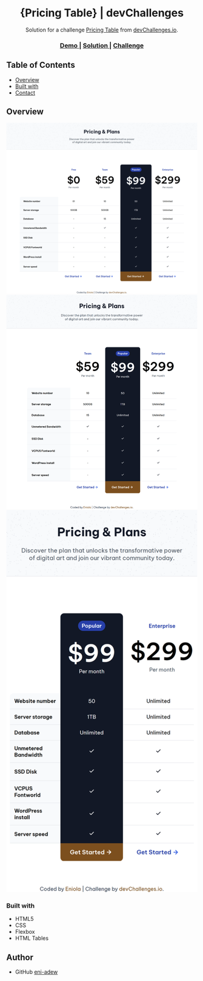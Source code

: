 <h1 align="center">{Pricing Table} | devChallenges</h1>

<div align="center">
   Solution for a challenge <a href="https://devchallenges.io/challenge/pricing-table-section-challenge" target="_blank">Pricing Table</a> from <a href="http://devchallenges.io" target="_blank">devChallenges.io</a>.
</div>

<div align="center">
  <h3>
    <a href="{https://pricing-table-byeniola.netlify.app/}">
      Demo
    </a>
    <span> | </span>
    <a href="{https://github.com/eni-adew/Pricing-Table}">
      Solution
    </a>
    <span> | </span>
    <a href="https://devchallenges.io/challenge/pricing-table-section-challenge">
      Challenge
    </a>
  </h3>
</div>


## Table of Contents

- [Overview](#overview)
- [Built with](#built-with)
- [Contact](#contact)


## Overview

![screenshot](screenshots/desktop%20view.png)
![screenshot](screenshots/tablet%20view.png)
![screenshot](screenshots/mobile%20view.png)


### Built with

- HTML5 
- CSS 
- Flexbox
- HTML Tables


## Author
- GitHub [eni-adew](https://github.com/eni-adew)
